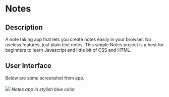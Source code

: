 # **Notes**


## Description
A note taking app that lets you create notes easily in your browser. No useless features, just plain text notes.
This simple Notes project is a best for beginners to learn Javascript and little bit of CSS and HTML.


## User Interface
Below are some screenshot from app.
<br>
<br>
<img src="https://i.imgur.com/kK3X194.png">
*Notes app in stylish blue color*



